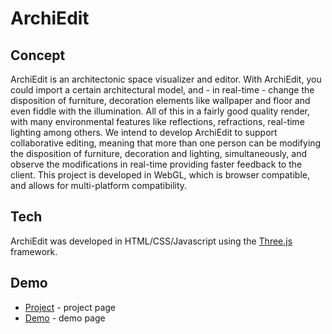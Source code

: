 # ArchiEdit
## Concept
ArchiEdit is an architectonic space visualizer and editor. With ArchiEdit, you could import a certain architectural model, and - in real-time - change the disposition of furniture, decoration elements like wallpaper and floor and even fiddle with the illumination. All of this in a fairly good quality render, with many environmental features like reflections, refractions, real-time lighting among others. We intend to develop ArchiEdit to support collaborative editing, meaning that more than one person can be modifying the disposition of furniture, decoration and lighting, simultaneously, and observe the modifications in real-time providing faster feedback to the client. This project is developed in WebGL, which is browser compatible, and allows for multi-platform compatibility.

## Tech
ArchiEdit was developed in HTML/CSS/Javascript using the [Three.js](https://threejs.org/) framework.

## Demo 
* [Project](https://pushvfx.com/projects/58cc2ff5179c667da3fb5457) - project page
* [Demo](https://pushvfx.com:1409/demos/archiedit/) - demo page
